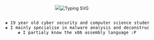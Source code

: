 <div align="center">
<img src="https://git.io/typing-svg"><img src="https://readme-typing-svg.demolab.com?font=Bona+Nova+SC&pause=1000&color=000000&center=true&width=435&lines=sorrowsec" alt="Typing SVG" />
<br><br>
<pre>
    ❀ 19 year old cyber security and computer science student
    ❀ I mainly specialise in malware analysis and deconstruction
    ❀ I partialy know the x86 assembly language :P
</pre>
